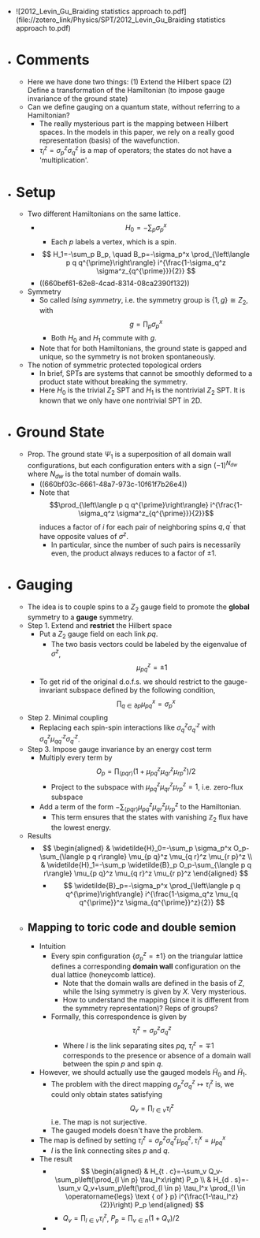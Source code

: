- ![2012_Levin_Gu_Braiding statistics approach to.pdf](file://zotero_link/Physics/SPT/2012_Levin_Gu_Braiding statistics approach to.pdf)
- # Comments
	- Here we have done two things: (1) Extend the Hilbert space (2) Define a transformation of the Hamiltonian (to impose gauge invariance of the ground state)
	- Can we define gauging on a quantum state, without referring to a Hamiltonian?
		- The really mysterious part is the mapping between Hilbert spaces. In the models in this paper, we rely on a really good representation (basis) of the wavefunction.
		- $\tau_l^z=\sigma_p^z \sigma_q^z$ is a map of operators; the states do not have a 'multiplication'.
- # Setup
	- Two different Hamiltonians on the same lattice.
		- $$H_0 = - \sum_p \sigma^x_p$$
			- Each $p$ labels a vertex, which is a spin.
		- $$
		  H_1=-\sum_p B_p, \quad B_p=-\sigma_p^x \prod_{\left\langle p q q^{\prime}\right\rangle} i^{\frac{1-\sigma_q^z \sigma^z_{q^{\prime}}}{2}}
		  $$
		- ((660bef61-62e8-4cad-8314-08ca2390f132))
	- Symmetry
		- So called *Ising symmetry*, i.e. the symmetry group is $\{1,g\} \cong Z_2$, with
		  $$g=\prod_p \sigma^x_p$$
			- Both $H_0$ and $H_1$ commute with $g$.
		- Note that for both Hamiltonians, the ground state is gapped and unique, so the symmetry is not broken spontaneously.
	- The notion of symmetric protected topological orders
		- In brief, SPTs are systems that cannot be smoothly deformed to a product state without breaking the symmetry.
		- Here $H_0$ is the trivial $Z_2$ SPT and $H_1$ is the nontrivial $Z_2$ SPT. It is known that we only have one nontrivial SPT in 2D.
- # Ground State
	- Prop. The ground state $\Psi_1$ is a superposition of all domain wall configurations, but each configuration enters with a sign $(-1)^{N_{d w}}$ where $N_{d w}$ is the total number of domain walls.
		- ((660bf03c-6661-48a7-973c-10f61f7b26e4))
		- Note that 
		  $$\prod_{\left\langle p q q^{\prime}\right\rangle} i^{\frac{1-\sigma_q^z \sigma^z_{q^{\prime}}}{2}}$$
		  induces a factor of $i$ for each pair of neighboring spins $q, q^{\prime}$ that have opposite values of $\sigma^z$.
			- In particular, since the number of such pairs is necessarily even, the product always reduces to a factor of $\pm 1$.
- # Gauging
	- The idea is to couple spins to a $Z_2$ gauge field to promote the **global** symmetry to a **gauge** symmetry.
	- Step 1. Extend and **restrict** the Hilbert space
		- Put a $Z_2$ gauge field on each link $pq$.
			- The two basis vectors could be labeled by the eigenvalue of $\sigma^z$,
			  $$
			  \mu_{p q}^z= \pm 1
			  $$
		- To get rid of the original d.o.f.s. we should restrict to the gauge-invariant subspace defined by the following condition,
		  $$
		  \prod_{q \in \partial p} \mu_{p q}^x=\sigma_p^x
		  $$
	- Step 2. Minimal coupling
		- Replacing each spin-spin interactions like $\sigma_q^z \sigma_{q^{\prime}}^z$ with $\sigma_q^z \mu_{q q^{\prime}}^z \sigma_{q^{\prime}}^z$.
	- Step 3. Impose gauge invariance by an energy cost term
		- Multiply every term by
		  $$
		  O_p=\prod_{\langle p q r\rangle}\left(1+\mu_{p q}^z \mu_{q r}^z \mu_{r p}^z\right) / 2
		  $$
			- Project to the subspace with $\mu_{p q}^z \mu_{q r}^z \mu_{r p}^z=1$, i.e. zero-flux subspace
		- Add a term of the form $-\sum_{\langle p q r\rangle} \mu_{p q}^z \mu_{q r}^z \mu_{r p}^z$ to the Hamiltonian.
			- This term ensures that the states with vanishing $\mathbb{Z}_2$ flux have the lowest energy.
	- Results
		- $$
		  \begin{aligned}
		  & \widetilde{H}_0=-\sum_p \sigma_p^x O_p-\sum_{\langle p q r\rangle} \mu_{p q}^z \mu_{q r}^z \mu_{r p}^z \\
		  & \widetilde{H}_1=-\sum_p \widetilde{B}_p O_p-\sum_{\langle p q r\rangle} \mu_{p q}^z \mu_{q r}^z \mu_{r p}^z
		  \end{aligned}
		  $$
			- $$
			  \widetilde{B}_p=-\sigma_p^x \prod_{\left\langle p q q^{\prime}\right\rangle} i^{\frac{1-\sigma_q^z \mu_{q q^{\prime}}^z \sigma_{q^{\prime}}^z}{2}}
			  $$
	- ## Mapping to toric code and double semion
		- Intuition
			- Every spin configuration $\left\{\sigma_p^z= \pm 1\right\}$ on the triangular lattice defines a corresponding **domain wall** configuration on the dual lattice (honeycomb lattice).
				- Note that the domain walls are defined in the basis of $Z$, while the Ising symmetry is given by $X$. Very mysterious.
				- How to understand the mapping (since it is different from the symmetry representation)? Reps of groups?
			- Formally, this correspondence is given by $$\tau_l^z=\sigma_p^z \sigma_q^z$$
				- Where $l$ is the link separating sites $pq$, $\tau_l^z=\mp 1$ corresponds to the presence or absence of a domain wall between the spin $p$ and spin $q$.
		- However, we should actually use the gauged models $\tilde H_0$ and $\tilde H_1$.
			- The problem with the direct mapping $\sigma_p^z \sigma_q^z \mapsto \tau_l^z$ is, we could only obtain states satisfying
			  $$
			  Q_v=\prod_{l \in v} \tau_l^z
			  $$
			  i.e. The map is not surjective.
			- The gauged models doesn't have the problem.
		- The map is defined by setting $\tau_l^z=\sigma_p^z \sigma_q^z \mu_{p q}^z, \tau_l^x=\mu_{p q}^x$
			- $l$ is the link connecting sites $p$ and $q$.
		- The result
			- $$
			  \begin{aligned}
			  & H_{t . c}=-\sum_v Q_v-\sum_p\left(\prod_{l \in p} \tau_l^x\right) P_p \\
			  & H_{d . s}=-\sum_v Q_v+\sum_p\left(\prod_{l \in p} \tau_l^x \prod_{l \in \operatorname{legs} \text { of } p} i^{\frac{1-\tau_l^z}{2}}\right) P_p
			  \end{aligned}
			  $$
				- $Q_v=\prod_{l \in v} \tau_l^z$, $P_p=\prod_{v \in n}\left(1+Q_v\right) / 2$
			-